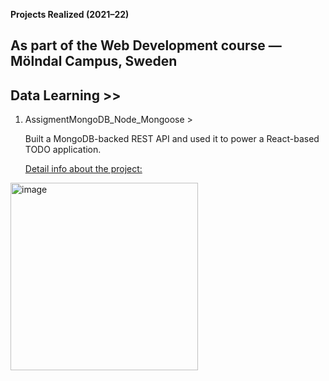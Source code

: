 
 **Projects Realized (2021–22)**
  ## As part of the Web Development course — Mölndal Campus, Sweden


## Data Learning >> 

1. AssigmentMongoDB_Node_Mongoose >
 
   Built a MongoDB-backed REST API and used it to power a React-based TODO application.
   
   [Detail info about the project:](https://github.com/Ursulavallejo/WEB_2108/tree/main/Datalarning/assigmentMongoDB_Node_Mongoose)

<img src="https://github.com/user-attachments/assets/2a86d5be-cff4-46e9-af43-92a99a72c5a8" alt="image" width="300" />


